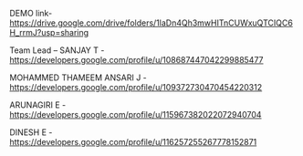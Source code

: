 DEMO link- https://drive.google.com/drive/folders/1laDn4Qh3mwHITnCUWxuQTCIQC6H_rrmJ?usp=sharing

Team Lead – SANJAY T - https://developers.google.com/profile/u/108687447042299885477 

MOHAMMED THAMEEM ANSARI J   -   https://developers.google.com/profile/u/109372730470454220312 

ARUNAGIRI E - https://developers.google.com/profile/u/115967382022072940704

DINESH E - https://developers.google.com/profile/u/116257255267778152871
